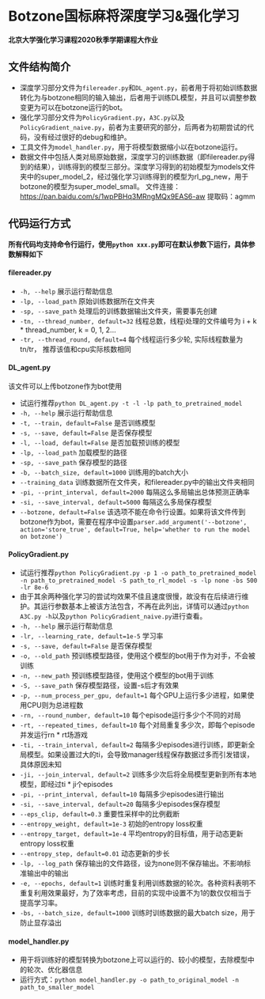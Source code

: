 # Botzone国标麻将深度学习&强化学习

**北京大学强化学习课程2020秋季学期课程大作业**


## 文件结构简介
- 深度学习部分文件为`filereader.py`和`DL_agent.py`，前者用于将初始训练数据转化为与botzone相同的输入输出，后者用于训练DL模型，并且可以调整参数变更为可以在botzone运行的bot。
- 强化学习部分文件为`PolicyGradient.py`，`A3C.py`以及`PolicyGradient_naive.py`，前者为主要研究的部分，后两者为初期尝试的代码，没有经过很好的debug和维护。
- 工具文件为`model_handler.py`，用于将模型数据缩小以在botzone运行。
- 数据文件中包括人类对局原始数据，深度学习的训练数据（即filereader.py得到的结果），训练得到的模型三部分。深度学习得到的初始模型为models文件夹中的super_model_2，经过强化学习训练得到的模型为rl_pg_new，用于botzone的模型为super_model_small。
文件连接：https://pan.baidu.com/s/1wpPBHq3MRngMQx9EAS6-aw 
提取码：agmm 


## 代码运行方式
**所有代码均支持命令行运行，使用`python xxx.py`即可在默认参数下运行，具体参数解释如下**

#### filereader.py
-  `-h, --help` 展示运行帮助信息
- `-lp, --load_path` 原始训练数据所在文件夹
- `-sp, --save_path` 处理后的训练数据输出文件夹，需要事先创建
- `-tn, --thread_number, default=32` 线程总数，线程i处理的文件编号为 i + k * thread_number, k = 0, 1, 2...
- `-tr, --thread_round, default=4` 每个线程运行多少轮, 实际线程数量为tn/tr， 推荐该值和cpu实际核数相同

#### DL_agent.py
该文件可以上传botzone作为bot使用
- 试运行推荐`python DL_agent.py -t -l -lp path_to_pretrained_model`
-  `-h, --help` 展示运行帮助信息
-  `-t, --train, default=False` 是否训练模型
-  `-s, --save, default=False` 是否保存模型
-  `-l, --load, default=False` 是否加载预训练的模型
- `-lp, --load_path` 加载模型的路径
- `-sp, --save_path` 保存模型的路径
-  `-b, --batch_size, default=1000` 训练用的batch大小
-  `--training_data` 训练数据所在文件夹，和filereader.py中的输出文件夹相同
-  `-pi, --print_interval, default=2000` 每隔这么多局输出总体预测正确率
- `-si, --save_interval, default=5000` 每隔这么多局保存模型
- `--botzone, default=False` 该选项不能在命令行设置。如果将该文件传到botzone作为bot，需要在程序中设置`parser.add_argument('--botzone', action='store_true', default=True, help='whether to run the model on botzone')`

#### PolicyGradient.py
- 试运行推荐`python PolicyGradient.py -p 1 -o path_to_pretrained_model -n path_to_pretrained_model -S path_to_rl_model -s -lp none -bs 500 -lr 8e-6`
- 由于其余两种强化学习的尝试均效果不佳且速度很慢，故没有在后续进行维护。其运行参数基本上被该方法包含，不再在此列出，详情可以通过`python A3C.py -h`以及`python PolicyGradient_naive.py`进行查看。
-  `-h, --help` 展示运行帮助信息
-  `-lr, --learning_rate, default=1e-5` 学习率
-  `-s, --save, default=False` 是否保存模型
- `-o, --old_path` 预训练模型路径，使用这个模型的bot用于作为对手，不会被训练
- `-n, --new_path` 预训练模型路径，使用这个模型的bot用于训练
-  `-S, --save_path` 保存模型路径，设置-s后才有效果
-  `-p, --num_process_per_gpu, default=1` 每个GPU上运行多少进程，如果使用CPU则为总进程数
-  `-rn, --round_number, default=10` 每个episode运行多少个不同的对局
-  `-rt, --repeated_times, default=10` 每个对局重复多少次，即每个episode并发运行rn * rt场游戏
-  `-ti, --train_interval, default=2` 每隔多少episodes进行训练，即更新全局模型。如果设置过大的ti，会导致manager线程保存数据过多而引发错误，具体原因未知
-  `-ji, --join_interval, default=2` 训练多少次后将全局模型更新到所有本地模型，即经过ti * ji个episodes
-  `-pi, --print_interval, default=10` 每隔多少episodes进行输出
- `-si, --save_interval, default=20` 每隔多少episodes保存模型
- `--eps_clip, default=0.3` 重要性采样中的比例截断
- `--entropy_weight, default=1e-3` 初始的entropy loss权重
- `--entropy_target, default=1e-4` 平均entropy的目标值，用于动态更新entropy loss权重
- `--entropy_step, default=0.01` 动态更新的步长
- `-lp, --log_path` 保存输出的文件路径，设为none则不保存输出。不影响标准输出中的输出
- `-e, --epochs, default=1` 训练时重复利用训练数据的轮次。各种资料表明不重复利用效果最好，为了效率考虑，目前的实现中设置不为1的数仅仅相当于提高学习率。
- `-bs, --batch_size, default=1000` 训练时训练数据的最大batch size，用于防止显存溢出

#### model_handler.py
- 用于将训练好的模型转换为botzone上可以运行的、较小的模型，去除模型中的轮次、优化器信息
- 运行方式：`python model_handler.py -o path_to_original_model -n path_to_smaller_model`